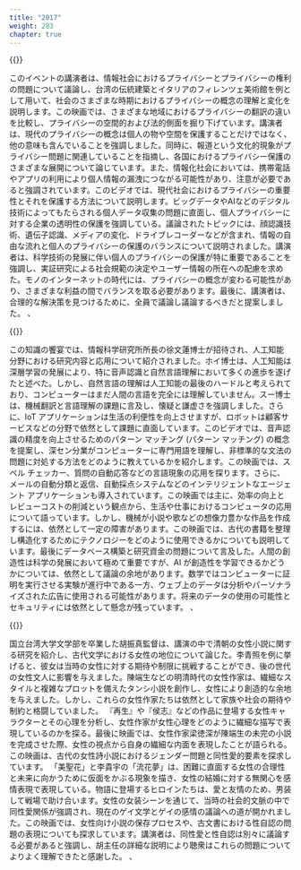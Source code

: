 ```yaml
---
title: "2017"
weight: 283
chapter: true
---
```



{{<youtube id="z1fV8YXu0WE">}}

このイベントの講演者は、情報社会におけるプライバシーとプライバシーの権利の問題について議論し、台湾の伝統建築とイタリアのフィレンツェ美術館を例として用いて、社会のさまざまな時期におけるプライバシーの概念の理解と変化を説明します。この映画では、さまざまな地域におけるプライバシーの翻訳の違いを比較し、プライバシーの空間的および法的側面を掘り下げています。講演者は、現代のプライバシーの概念は個人の物や空間を保護することだけではなく、他の意味も含んでいることを強調しました。同時に、報道という文化的現象がプライバシー問題に関連していることを指摘し、各国におけるプライバシー保護のさまざまな展開について論じています。また、情報化社会においては、携帯電話やアプリの利用により個人情報の漏洩につながる可能性があり、注意が必要であると強調されています。このビデオでは、現代社会におけるプライバシーの重要性とそれを保護する方法について説明します。ビッグデータやAIなどのデジタル技術によってもたらされる個人データ収集の問題に直面し、個人プライバシーに対する企業の透明性の保護を強調している。議論されたトピックには、顔認識技術、遺伝子認識、メディアの変化、ドライブレコーダーなどが含まれ、情報の自由な流れと個人のプライバシーの保護のバランスについて説明されました。講演者は、科学技術の発展に伴い個人のプライバシーの保護が特に重要であることを強調し、実証研究による社会規範の決定やユーザー情報の所在への配慮を求めた。モノのインターネットの時代には、プライバシーの概念が変わる可能性があり、さまざまな利益の間でバランスを取る必要があります。最後に、講演者は、合理的な解決策を見つけるために、全員で議論し議論するべきだと提案しました。 、

{{<youtube id="lhxWE6b0Cpo">}}

この知識の饗宴では、情報科学研究所所長の徐文蓮博士が招待され、人工知能分野における研究内容と応用について紹介されました。ホイ博士は、人工知能は深層学習の発展により、特に音声認識と自然言語理解において多くの進歩を遂げたと述べた。しかし、自然言語の理解は人工知能の最後のハードルと考えられており、コンピューターはまだ人間の言語を完全には理解していません。スー博士は、機械翻訳と言語理解の課題に言及し、懐疑と謙虚さを強調しました。さらに、IoT アプリケーションは生活の利便性を向上させますが、ロボットは顧客サービスなどの分野で依然として課題に直面しています。このビデオでは、音声認識の精度を向上させるためのパターン マッチング (パターン マッチング) の概念を提案し、深セン分業がコンピューターに専門用語を理解し、非標準的な文法の問題に対処する方法をどのように教えているかを紹介します。この映画では、スペル チェッカー、質問の自動応答などの言語現象の応用を探ります。さらに、メールの自動分類と返信、自動採点システムなどのインテリジェントなエージェント アプリケーションも導入されています。この映画では主に、効率の向上とレビューコストの削減という観点から、生活や仕事におけるコンピュータの応用について語っています。しかし、機械が小説や歌などの想像力豊かな作品を作成するには、依然として一定の障害があります。この映画では、古代の書籍を整理し構造化するためにテクノロジーをどのように使用できるかについても説明しています。最後にデータベース構築と研究資金の問題について言及した。人間の創造性は科学の発展において極めて重要ですが、AI が創造性を学習できるかどうかについては、依然として議論の余地があります。数学ではコンピューターに証明を実行させる実験が進行中である一方、ウェブ上のデータは分析やパーソナライズされた広告に使用される可能性があります。将来のデータの使用の可能性とセキュリティには依然として懸念が残っています。 、

{{<youtube id="w65c-LYJqac">}}

国立台湾大学文学部を卒業した胡振真監督は、講演の中で清朝の女性小説に関する研究を紹介し、古代文学における女性の地位について論じた。李青照を例に挙げると、彼女は当時の女性に対する期待や制限に挑戦することができ、後の世代の女性文人に影響を与えました。陳端生などの明清時代の女性作家は、繊細なスタイルと複雑なプロットを備えたタンシ小説を創作し、女性により創造的な余地を与えました。しかし、これらの女性作家たちは依然として家族や社会の期待や制約と格闘していました。 『再生』や『侯志』などの作品に登場する女性キャラクターとその心理を分析し、女性作家が女性心理をどのように繊細な描写で表現しているのかを探る。最後に映画では、女性作家梁徳深が陳端生の未完の小説を完成させた際、女性の視点から自身の繊細な内面を表現したことが語られる。この映画は、古代の女性詩小説におけるジェンダー問題と同性愛的要素を探求しています。 「美聖花」と李貴宇の「流花夢」は、困難に直面する女性の合理性と未来に向かうために仮面をかぶる現象を描き、女性の結婚に対する無関心を感情表現で表現している。物語に登場するヒロインたちは、愛と友情のため、男装して戦場で助け合います。女性の女装シーンを通じて、当時の社会的文脈の中で同性愛関係が強調され、現在のゲイ文学とゲイの感情の議論への道が開かれました。この映画では、女性向け小説の保存プロセスや、古文書における性自認の問題の表現についても探求しています。講演者は、同性愛と性自認は別々に議論する必要があると強調し、胡主任の詳細な説明により聴衆はこれらの問題についてよりよく理解できたと感謝した。 、

